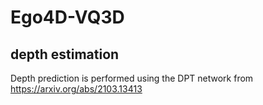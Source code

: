 # Ego4D-VQ3D

## depth estimation

Depth prediction is performed using the DPT network from https://arxiv.org/abs/2103.13413

